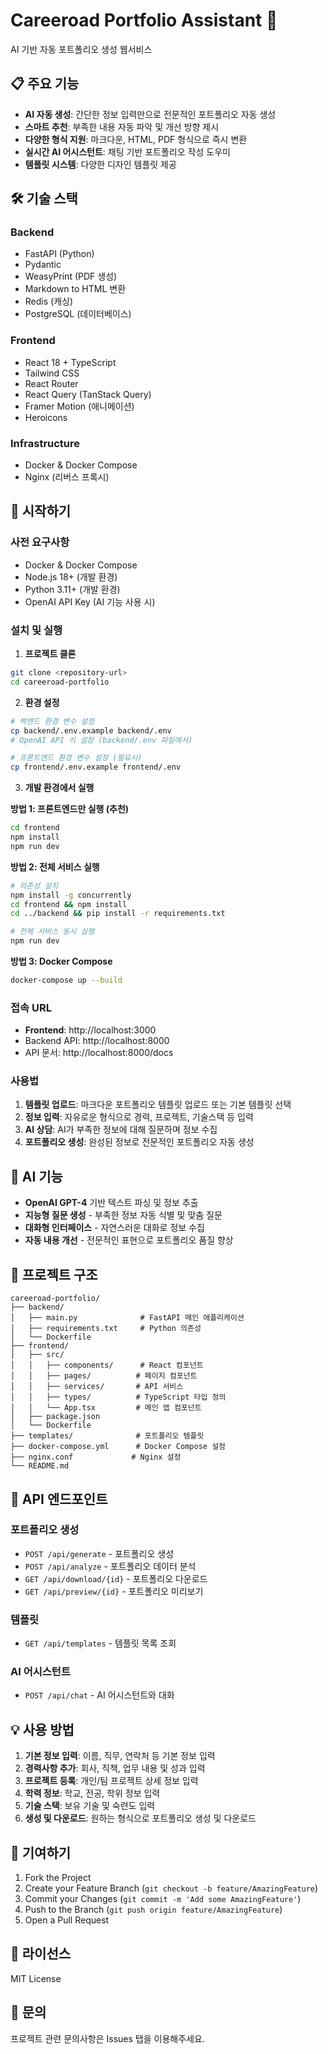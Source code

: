 # Careeroad Portfolio Assistant 🚀

AI 기반 자동 포트폴리오 생성 웹서비스

## 📋 주요 기능

- **AI 자동 생성**: 간단한 정보 입력만으로 전문적인 포트폴리오 자동 생성
- **스마트 추천**: 부족한 내용 자동 파악 및 개선 방향 제시
- **다양한 형식 지원**: 마크다운, HTML, PDF 형식으로 즉시 변환
- **실시간 AI 어시스턴트**: 채팅 기반 포트폴리오 작성 도우미
- **템플릿 시스템**: 다양한 디자인 템플릿 제공

## 🛠 기술 스택

### Backend
- FastAPI (Python)
- Pydantic
- WeasyPrint (PDF 생성)
- Markdown to HTML 변환
- Redis (캐싱)
- PostgreSQL (데이터베이스)

### Frontend
- React 18 + TypeScript
- Tailwind CSS
- React Router
- React Query (TanStack Query)
- Framer Motion (애니메이션)
- Heroicons

### Infrastructure
- Docker & Docker Compose
- Nginx (리버스 프록시)

## 🚀 시작하기

### 사전 요구사항
- Docker & Docker Compose
- Node.js 18+ (개발 환경)
- Python 3.11+ (개발 환경)
- OpenAI API Key (AI 기능 사용 시)

### 설치 및 실행

1. **프로젝트 클론**
```bash
git clone <repository-url>
cd careeroad-portfolio
```

2. **환경 설정**
```bash
# 백엔드 환경 변수 설정
cp backend/.env.example backend/.env
# OpenAI API 키 설정 (backend/.env 파일에서)

# 프론트엔드 환경 변수 설정 (필요시)
cp frontend/.env.example frontend/.env
```

3. **개발 환경에서 실행**

**방법 1: 프론트엔드만 실행 (추천)**
```bash
cd frontend
npm install
npm run dev
```

**방법 2: 전체 서비스 실행**
```bash
# 의존성 설치
npm install -g concurrently
cd frontend && npm install
cd ../backend && pip install -r requirements.txt

# 전체 서비스 동시 실행
npm run dev
```

**방법 3: Docker Compose**
```bash
docker-compose up --build
```

### 접속 URL
- **Frontend**: http://localhost:3000
- Backend API: http://localhost:8000
- API 문서: http://localhost:8000/docs

### 사용법

1. **템플릿 업로드**: 마크다운 포트폴리오 템플릿 업로드 또는 기본 템플릿 선택
2. **정보 입력**: 자유로운 형식으로 경력, 프로젝트, 기술스택 등 입력
3. **AI 상담**: AI가 부족한 정보에 대해 질문하며 정보 수집
4. **포트폴리오 생성**: 완성된 정보로 전문적인 포트폴리오 자동 생성

## 🤖 AI 기능

- **OpenAI GPT-4** 기반 텍스트 파싱 및 정보 추출
- **지능형 질문 생성** - 부족한 정보 자동 식별 및 맞춤 질문
- **대화형 인터페이스** - 자연스러운 대화로 정보 수집
- **자동 내용 개선** - 전문적인 표현으로 포트폴리오 품질 향상

## 📁 프로젝트 구조

```
careeroad-portfolio/
├── backend/
│   ├── main.py              # FastAPI 메인 애플리케이션
│   ├── requirements.txt     # Python 의존성
│   └── Dockerfile
├── frontend/
│   ├── src/
│   │   ├── components/      # React 컴포넌트
│   │   ├── pages/          # 페이지 컴포넌트
│   │   ├── services/       # API 서비스
│   │   ├── types/          # TypeScript 타입 정의
│   │   └── App.tsx         # 메인 앱 컴포넌트
│   ├── package.json
│   └── Dockerfile
├── templates/              # 포트폴리오 템플릿
├── docker-compose.yml      # Docker Compose 설정
├── nginx.conf             # Nginx 설정
└── README.md
```

## 🔧 API 엔드포인트

### 포트폴리오 생성
- `POST /api/generate` - 포트폴리오 생성
- `POST /api/analyze` - 포트폴리오 데이터 분석
- `GET /api/download/{id}` - 포트폴리오 다운로드
- `GET /api/preview/{id}` - 포트폴리오 미리보기

### 템플릿
- `GET /api/templates` - 템플릿 목록 조회

### AI 어시스턴트
- `POST /api/chat` - AI 어시스턴트와 대화

## 💡 사용 방법

1. **기본 정보 입력**: 이름, 직무, 연락처 등 기본 정보 입력
2. **경력사항 추가**: 회사, 직책, 업무 내용 및 성과 입력
3. **프로젝트 등록**: 개인/팀 프로젝트 상세 정보 입력
4. **학력 정보**: 학교, 전공, 학위 정보 입력
5. **기술 스택**: 보유 기술 및 숙련도 입력
6. **생성 및 다운로드**: 원하는 형식으로 포트폴리오 생성 및 다운로드

## 🤝 기여하기

1. Fork the Project
2. Create your Feature Branch (`git checkout -b feature/AmazingFeature`)
3. Commit your Changes (`git commit -m 'Add some AmazingFeature'`)
4. Push to the Branch (`git push origin feature/AmazingFeature`)
5. Open a Pull Request

## 📝 라이선스

MIT License

## 📧 문의

프로젝트 관련 문의사항은 Issues 탭을 이용해주세요.